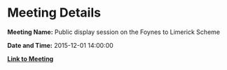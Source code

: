 # Meeting Details

**Meeting Name:** Public display session on the Foynes to Limerick Scheme

**Date and Time:** 2015-12-01 14:00:00

**[Link to Meeting](https://www.limerick.ie/council/whats-on/public-display-session-foynes-limerick-scheme)**
